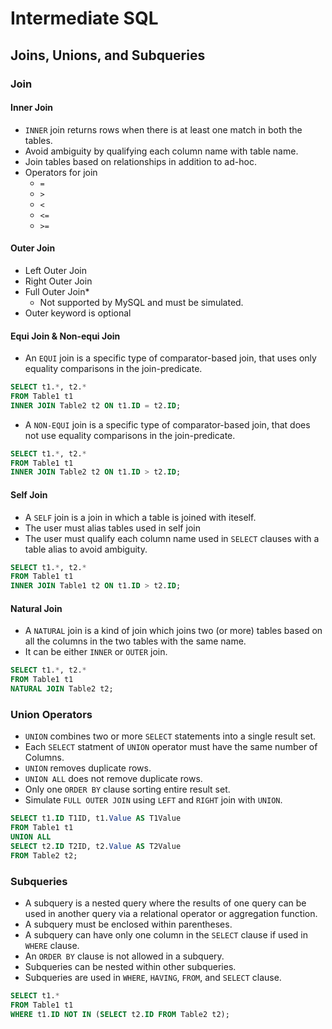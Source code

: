 # Intermediate SQL

## Joins, Unions, and Subqueries

### Join
#### Inner Join
- `INNER` join returns rows when there is at least one match in both the tables.
- Avoid ambiguity by qualifying each column name with table name.
- Join tables based on relationships in addition to ad-hoc.
- Operators for join
  * `=`
  * `>`
  * `<`
  * `<=`
  * `>=`

#### Outer Join
- Left Outer Join
- Right Outer Join
- Full Outer Join*
  * Not supported by MySQL and must be simulated.
- Outer keyword is optional

#### Equi Join & Non-equi Join
- An `EQUI` join is a specific type of comparator-based join, that uses only equality comparisons in the join-predicate.
```sql
SELECT t1.*, t2.*
FROM Table1 t1
INNER JOIN Table2 t2 ON t1.ID = t2.ID;
```
- A `NON-EQUI` join is a specific type of comparator-based join, that does not use equality comparisons in the join-predicate.
```sql
SELECT t1.*, t2.*
FROM Table1 t1
INNER JOIN Table2 t2 ON t1.ID > t2.ID;
```

#### Self Join
- A `SELF` join is a join in which a table is joined with iteself.
- The user must alias tables used in self join
- The user must qualify each column name used in `SELECT` clauses with a table alias to avoid ambiguity.
```sql
SELECT t1.*, t2.*
FROM Table1 t1
INNER JOIN Table1 t2 ON t1.ID > t2.ID;
```

#### Natural Join
- A `NATURAL` join is a kind of join which joins two (or more) tables based on all the columns in the two tables with the same name.
- It can be either `INNER` or `OUTER` join.
```sql
SELECT t1.*, t2.*
FROM Table1 t1
NATURAL JOIN Table2 t2;
```

### Union Operators
- `UNION` combines two or more `SELECT` statements into a single result set.
- Each `SELECT` statment of `UNION` operator must have the same number of Columns.
- `UNION` removes duplicate rows.
- `UNION ALL` does not remove duplicate rows.
- Only one `ORDER BY` clause sorting entire result set.
- Simulate `FULL OUTER JOIN` using `LEFT` and `RIGHT` join with `UNION`.
```sql
SELECT t1.ID T1ID, t1.Value AS T1Value
FROM Table1 t1
UNION ALL
SELECT t2.ID T2ID, t2.Value AS T2Value
FROM Table2 t2;
```

### Subqueries
- A subquery is a nested query where the results of one query can be used in another query via a relational operator or aggregation function.
- A subquery must be enclosed within parentheses.
- A subquery can have only one column in the `SELECT` clause if used in `WHERE` clause.
- An `ORDER BY` clause is not allowed in a subquery.
- Subqueries can be nested within other subqueries.
- Subqueries are used in `WHERE`, `HAVING`, `FROM`, and `SELECT` clause.
```sql
SELECT t1.*
FROM Table1 t1
WHERE t1.ID NOT IN (SELECT t2.ID FROM Table2 t2);
```

